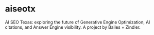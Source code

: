 # aiseotx
AI SEO Texas: exploring the future of Generative Engine Optimization, AI citations, and Answer Engine visibility. A project by Bailes + Zindler.
